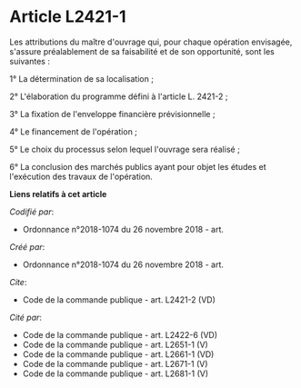 # Article L2421-1

Les attributions du maître d'ouvrage qui, pour chaque opération envisagée, s'assure préalablement de sa faisabilité et de son
opportunité, sont les suivantes : 

1° La détermination de sa localisation ; 

2° L'élaboration du programme défini à l'article L. 2421-2 ; 

3° La fixation de l'enveloppe financière prévisionnelle ; 

4° Le financement de l'opération ; 

5° Le choix du processus selon lequel l'ouvrage sera réalisé ; 

6° La conclusion des marchés publics ayant pour objet les études et l'exécution des travaux de l'opération.

**Liens relatifs à cet article**

_Codifié par_:

  - Ordonnance n°2018-1074 du 26 novembre 2018 - art.

_Créé par_:

  - Ordonnance n°2018-1074 du 26 novembre 2018 - art.

_Cite_:

  - Code de la commande publique - art. L2421-2 (VD)

_Cité par_:

  - Code de la commande publique - art. L2422-6 (VD)
  - Code de la commande publique - art. L2651-1 (V)
  - Code de la commande publique - art. L2661-1 (VD)
  - Code de la commande publique - art. L2671-1 (V)
  - Code de la commande publique - art. L2681-1 (V)

